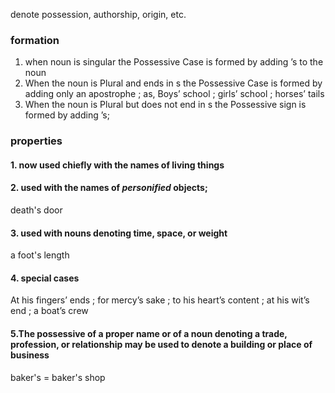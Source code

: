 denote possession, authorship, origin, etc.

### formation

1. when noun is singular
   the Possessive Case is formed by adding ’s to the noun
2. When the noun is Plural and ends in s
   the Possessive Case is formed by adding only an apostrophe ; as, Boys’ school ; girls’ school ; horses’ tails
3. When the noun is Plural but does not end in s
   the Possessive sign is formed by adding ’s;

### properties

#### 1. now used chiefly with the names of living things

#### 2. used with the names of *personified* objects;

death's door

#### 3. used with nouns denoting time, space, or weight

a foot's length

#### 4. special cases

At his fingers’ ends ; for mercy’s sake ; to his heart’s content ; at his wit’s end ; a boat’s crew

#### 5.The possessive of a proper name or of a noun denoting a trade, profession, or relationship may be used to denote a building or place of business

baker's = baker's shop

